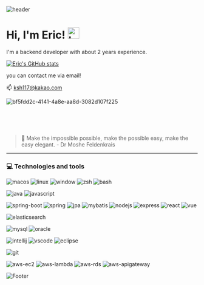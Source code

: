 ![header](https://capsule-render.vercel.app/api?type=waving&color=F8E2CF&height=300&section=header&text=Eric's%20Github&fontSize=90&animation=fadeIn&fontAlignY=38&desc=I%20wish%20you%20a%20nice%20day🤞&descAlignY=51&descAlign=62)

# Hi, I'm Eric! <img src="https://raw.githubusercontent.com/bygui86/bygui86/master/images/hand.gif" width="30px" alt="hand"></h2>
I'm a backend developer with about 2 years experience.

[![Eric's GitHub stats](https://github-readme-stats.vercel.app/api?username=Eric0117)](https://github.com/Eric0117)

you can contact me via email! 

📫 ksh117@kakao.com

![bf5fdd2c-4141-4a8e-aa8d-3082d107f225](https://github.com/Eric0117/erickor/assets/79642391/561c502c-cfda-4a21-adc8-73105c9e7d19)

<br/><br/><br/>
> 🎈 Make the impossible possible, make the possible easy, make the easy elegant. - Dr Moshe Feldenkrais
- - -

### 💻 Technologies and tools

![macos](https://img.shields.io/badge/OS-MacOS-informational?style=flat&logo=Apple&logoColor=white&color=yellow)
![linux](https://img.shields.io/badge/OS-Linux-informational?style=flat&logo=linux&logoColor=white&color=yellow)
![window](https://img.shields.io/badge/OS-Windows-informational?style=flat&logo=Windows&logoColor=white&color=yellow)
![zsh](https://img.shields.io/badge/Shell-zsh-informational?style=flat&logo=gnu-bash&logoColor=white&color=yellow)
![bash](https://img.shields.io/badge/Shell-bash-informational?style=flat&logo=gnu-bash&logoColor=white&color=yellow)

![java](https://img.shields.io/badge/Language-Java-informational?style=flat&logo=Java&logoColor=white&color=orange)
![javascript](https://img.shields.io/badge/Language-JavaScript-informational?style=flat&logo=JavaScript&logoColor=white&color=orange)

![spring-boot](https://img.shields.io/badge/Framework-Spring_Boot-informational?style=flat&logo=SpringBoot&logoColor=white&color=blueviolet)
![spring](https://img.shields.io/badge/Framework-Spring-informational?style=flat&logo=Spring&logoColor=white&color=blueviolet)
![jpa](https://img.shields.io/badge/Spring_Data_JPA-informational?style=flat&color=1B365D)
![mybatis](https://img.shields.io/badge/Spring_MyBatis-informational?style=flat&color=1B365D)
![nodejs](https://img.shields.io/badge/Framework-Node.js-informational?style=flat&logo=Node.js&logoColor=white&color=blueviolet)
![express](https://img.shields.io/badge/Express-informational?style=flat&color=1B365D)
![react](https://img.shields.io/badge/Framework-React-informational?style=flat&logo=React&logoColor=white&color=blueviolet)
![vue](https://img.shields.io/badge/Framework-VueJS-informational?style=flat&logo=Vue.js&logoColor=white&color=blueviolet)

![elasticsearch](https://img.shields.io/badge/Data-ElasticSearch-informational?style=flat&logo=ElasticSearch&logoColor=white&color=ff9a00)

![mysql](https://img.shields.io/badge/DB-MySQL-informational?style=flat&logo=MySQL&logoColor=white&color=2bbc8a)
![oracle](https://img.shields.io/badge/DB-Oracle-informational?style=flat&logo=Oracle&logoColor=white&color=2bbc8a)

![intellij](https://img.shields.io/badge/IDE-intellij-informational?style=flat&logo=IntellijIDEA&logoColor=white&color=blue)
![vscode](https://img.shields.io/badge/IDE-VSCode-informational?style=flat&logo=VisualStudioCode&logoColor=white&color=blue)
![eclipse](https://img.shields.io/badge/IDE-Eclipse-informational?style=flat&logo=EclipseIDE&logoColor=white&color=blue)

![git](https://img.shields.io/badge/Tool-Git-informational?style=flat&logo=Git&logoColor=white&color=red)

![aws-ec2](https://img.shields.io/badge/AWS-EC2-informational?style=flat&logo=AmazonEC2&logoColor=white&color=brightgreen)
![aws-lambda](https://img.shields.io/badge/AWS-Lambda-informational?style=flat&logo=AWSLambda&logoColor=white&color=brightgreen)
![aws-rds](https://img.shields.io/badge/AWS-RDS-informational?style=flat&logo=AmazonRDS&logoColor=white&color=brightgreen)
![aws-apigateway](https://img.shields.io/badge/AWS-API_Gateway-informational?style=flat&logo=AmazonRDS&logoColor=white&color=brightgreen)


![Footer](https://capsule-render.vercel.app/api?type=waving&color=F8E2CF&height=200&section=footer&text=Thanks%20for%20watching!👍&fontSize=50&fontAlignY=70)
